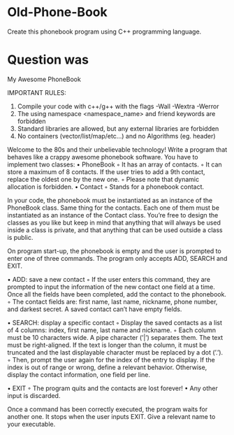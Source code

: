 # Old-Phone-Book
Create this phonebook program using C++ programming language.


# Question was

My Awesome PhoneBook

IMPORTANT RULES:
1. Compile your code with c++/g++ with the flags -Wall -Wextra -Werror
2. The using namespace <namespace_name> and friend keywords are forbidden
3. Standard libraries are allowed, but any external libraries are forbidden
4. No containers (vector/list/map/etc...) and no Algorithms (eg. <algorithm> header)

Welcome to the 80s and their unbelievable technology! Write a program that behaves
like a crappy awesome phonebook software.
You have to implement two classes:
• PhoneBook
  ◦ It has an array of contacts.
  ◦ It can store a maximum of 8 contacts. If the user tries to add a 9th contact, replace the oldest one by the new one.
  ◦ Please note that dynamic allocation is forbidden.
• Contact
  ◦ Stands for a phonebook contact.

In your code, the phonebook must be instantiated as an instance of the PhoneBook
class. Same thing for the contacts. Each one of them must be instantiated as an instance
of the Contact class. You’re free to design the classes as you like but keep in mind that
anything that will always be used inside a class is private, and that anything that can be
used outside a class is public.

On program start-up, the phonebook is empty and the user is prompted to enter one
of three commands. The program only accepts ADD, SEARCH and EXIT.

• ADD: save a new contact
  ◦ If the user enters this command, they are prompted to input the information of the new contact one field at a time. Once all the fields have been completed, add the contact to the phonebook.
  ◦ The contact fields are: first name, last name, nickname, phone number, and darkest secret. A saved contact can’t have empty fields.

• SEARCH: display a specific contact
  ◦ Display the saved contacts as a list of 4 columns: index, first name, last name and nickname.
  ◦ Each column must be 10 characters wide. A pipe character (’|’) separates them. The text must be right-aligned. If the text is longer than the column, it must be truncated and the last displayable character must be replaced by a dot (’.’).
  ◦ Then, prompt the user again for the index of the entry to display. If the index is out of range or wrong, define a relevant behavior. Otherwise, display the contact information, one field per line.

• EXIT
  ◦ The program quits and the contacts are lost forever!
• Any other input is discarded.

Once a command has been correctly executed, the program waits for another one. It
stops when the user inputs EXIT.
Give a relevant name to your executable.
